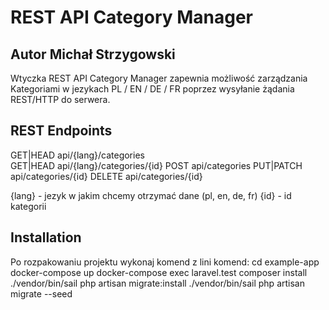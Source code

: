 # REST API Category Manager
## Autor Michał Strzygowski

Wtyczka REST API Category Manager zapewnia możliwość zarządzania Kategoriami w jezykach PL / EN / DE / FR poprzez wysyłanie żądania REST/HTTP do serwera.

## REST Endpoints

GET|HEAD        api/{lang}/categories  
GET|HEAD        api/{lang}/categories/{id}
POST            api/categories
PUT|PATCH       api/categories/{id} 
DELETE          api/categories/{id} 

{lang} - jezyk w jakim chcemy otrzymać dane (pl, en, de, fr)
{id} - id kategorii


## Installation

Po rozpakowaniu projektu wykonaj komend z lini komend:
cd example-app
docker-compose up
docker-compose exec laravel.test composer install
./vendor/bin/sail php artisan migrate:install 
./vendor/bin/sail php artisan migrate --seed

